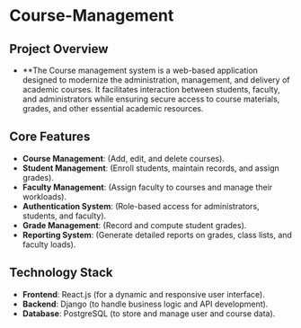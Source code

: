 # Course-Management

## Project Overview

- **The Course management system is a web-based application designed to modernize the administration, management, and delivery of academic courses. It facilitates interaction between students, faculty, and administrators while ensuring secure access to course materials, grades, and other essential academic resources.


## Core Features

- **Course Management**: (Add, edit, and delete courses).
- **Student Management**: (Enroll students, maintain records, and assign grades).
- **Faculty Management**: (Assign faculty to courses and manage their workloads).
- **Authentication System**: (Role-based access for administrators, students, and faculty).
- **Grade Management**: (Record and compute student grades).
- **Reporting System**: (Generate detailed reports on grades, class lists, and faculty loads).

## Technology Stack

- **Frontend**: React.js (for a dynamic and responsive user interface).
- **Backend**: Django (to handle business logic and API development).
- **Database**: PostgreSQL (to store and manage user and course data).

